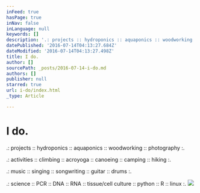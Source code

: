 ```yaml
---
inFeed: true
hasPage: true
inNav: false
inLanguage: null
keywords: []
description: '.: projects :: hydroponics :: aquaponics :: woodworking :: photography :.'
datePublished: '2016-07-14T04:13:27.684Z'
dateModified: '2016-07-14T04:13:27.498Z'
title: I do.
author: []
sourcePath: _posts/2016-07-14-i-do.md
authors: []
publisher: null
starred: true
url: i-do/index.html
_type: Article

---
```

# I do.

.: projects :: hydroponics :: aquaponics :: woodworking :: photography :.

.: activities :: climbing :: acroyoga :: canoeing :: camping :: hiking :.

.: music :: singing :: songwriting :: guitar :: drums :.

.: science :: PCR :: DNA :: RNA :: tissue/cell culture :: python :: R :: linux :.
![](https://the-grid-user-content.s3-us-west-2.amazonaws.com/4e4f1ef7-084c-4276-8887-760d460c1d08.jpg)
